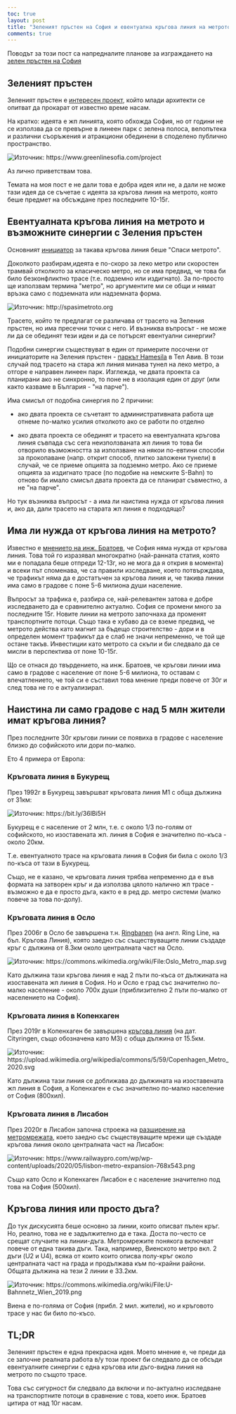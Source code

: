 ```yaml
---
toc: true
layout: post
title: "Зеленият пръстен на София и евентуална кръгова линия на метрото - има ли нещо общо?"
comments: true
---
```

Поводът за този пост са напредналите планове за изграждането на [зелен пръстен на София](https://t.co/N1YQ2shDJX?amp=1)

## Зеленият пръстен

Зеленият пръстен е [интересен проект](https://greenlinesofia.com), който млади архитекти се опитват да прокарат от известно време насам.

На кратко: идеята е жп линията, която обхожда София, но от години не се използва да се превърне в линеен парк с зелена полоса, велопътека и различни съоръжения и атракциони обединени в споделено публично пространство.

![](https://i.imgur.com/zLRkwcM.png "Източник: https://www.greenlinesofia.com/project")

Аз лично приветствам това.

Темата на моя пост е не дали това е добра идея или не, а дали не може тази идея да се съчетае с идеята за кръгова линия на метрото, която беше предмет на обсъждане през последните 10-15г.

## Евентуалната кръгова линия на метрото и възможните синергии с Зеления пръстен

Основният [инициатор](http://spasimetroto.org/za-metroto-i-negoviya-rastezh.html) за такава кръгова линия беше "Спаси метрото".

Доколкото разбирам,идеята е по-скоро за леко метро или скоростен трамвай отколкото за класическо метро, но се има предвид, че това би било безконфликтно трасе (т.е. подземно или издигнато). За по-просто ще използвам термина "метро", но аргументите ми се общи и нямат връзка само с подземната или надземната форма.

![](http://spasimetroto.org/wp-content/uploads/2013/03/krugova-liniya.jpg "Източник: http://spasimetroto.org")

Трасето, който те предлагат се различава от трасето на Зеления пръстен, но има пресечни точки с него. И възниква въпросът - не може ли да се обединят тези идеи и да се потърсят евентуални синергии?

Подобни синергии съществуват в един от примерите посочени от инициаторите на Зеления пръстен - [паркът Hamesila](https://www.jpost.com/israel-news/tel-aviv-turns-abandoned-railroad-into-modern-linear-park-653800) в Тел Авив. В този случай под трасето на стара жп линия минава тунел на леко метро, a отгоре е направен линеен парк. Изглежда, че двата проекта са планирани ако не синхронно, то поне не в изолация един от друг (или както казваме в България - "на парче"). 

Има смисъл от подобна синергия по 2 причини:

- ако двата проекта се съчетаят то административната работа ще отнеме по-малко усилия отколкото ако се работи по отделно

- ако двата проекта се обединят и трасето на евентуалната кръгова линия съвпада със сега неизползваната жп линия то това би отворило възможността за използване на някои по-евтини способи за прокопаване (напр. открит способ, плитко заложени тунели) в случай, че се приеме опцията за подземно метро. Ако се приеме опцията за издигнато трасе (по подобие на немските S-Bahn) то отново би имало смисъл двата проекта да се планират съвместно, а не "на парче".

Но тук възниква въпросът - а има ли наистина нужда от кръгова линия и, ако да, дали трасето на старата жп линия е подходящо?

## Има ли нужда от кръгова линия на метрото?

Известно е [мнението на инж. Братоев](https://vestnikstroitel.bg/interview/251133_%D0%BF%D1%80%D0%BE%D1%84-%D0%B4-%D1%80-%D0%B8%D0%BD%D0%B6-%D1%81%D1%82%D0%BE%D1%8F%D0%BD-%D0%B1%D1%80%D0%B0%D1%82%D0%BE%D0%B5%D0%B2-%D0%B8%D0%B7%D0%BF-%D0%B4%D0%B8%D1%80%D0%B5%D0%BA%D1%82%D0%BE-2/), че София няма нужда от кръгова линия. Това той го изразявал многократно (най-ранната статия, която ми е попадала беше отпреди 12-13г, но не мога да я открия в момента) и всеки път споменава, че са правили изследване, което потвърждава, че трафикът няма да е достатъчен за кръгова линия и, че такива линии има само в градове с поне 5-6 милиона души население.

Въпросът за трафика е, разбира се, най-релевантен затова е добре изследването да е сравнително актуално. София се промени много за последните 15г. Новите линии на метрото започнаха да променят транспортните потоци. Също така е хубаво да се вземе предвид, че метрото действа като магнит за бъдещо строителство - дори и в определен момент трафикът да е слаб не значи непременно, че той ще остане такъв. Инвестиции като метрото са скъпи и би следвало да се мисли в перспектива от поне 10-15г.

Що се отнася до твърдението, на инж. Братоев, че кръгови линии има само в градове с население от поне 5-6 милиона, то оставам с впечатлението, че той си е съставил това мнение преди повече от 30г и след това не го е актуализирал.

## Наистина ли само градове с над 5 млн жители имат кръгова линия?

През последните 30г кръгови линии се появиха в градове с население близко до софийското или дори по-малко.

Ето 4 примера от Европа:

### Кръговата линия в Букурещ

През 1992г в Букурещ завършват кръговата линия М1 с обща дължина от 31км:

![](https://i.imgur.com/PtX9xjc.png "Източник: https://bit.ly/36lBi5H")

Букурещ е с население от 2 млн, т.е. с около 1/3 по-голям от софийското, но изоставената жп. линия в София е значително по-къса - около 20км.

Т.е. евентуалното трасе на кръговата линия в София би била с около 1/3 по-къса от тази в Букурещ.

Също, не е казано, че кръговата линия трябва непременно да е във формата на затворен кръг и да използва цялото налично жп трасе - възможно е да е просто дъга, както е в ред др. метро системи (малко повече за това по-долу).

### Кръговата линия в Осло

През 2006г в Осло бе завършена т.н. [Ringbanen](https://en.wikipedia.org/wiki/Ring_Line_(Oslo)) (на англ. Ring Line, на бъл. Кръгова Линия), която заедно със съществуващите линии създаде кръг с дължина от 8.3км около централната част на Осло.

![](https://i.imgur.com/ot5QhQE.png "Източник: https://commons.wikimedia.org/wiki/File:Oslo_Metro_map.svg")

Като дължина тази кръгова линия е над 2 пъти по-къса от дължината на изоставената жп линия в София. Но и Осло е град със значително по-малко население - около 700х души (приблизително 2 пъти по-малко от населението на София).

### Кръговата линия в Копенхаген

През 2019г в Копенхаген бе завършена [кръгова линия](https://en.wikipedia.org/wiki/City_Circle_Line) (на дат. Cityringen, също обозначена като М3) с обща дължина от 15.5км.

![](https://upload.wikimedia.org/wikipedia/commons/5/59/Copenhagen_Metro_2020.svg "Източник: https://upload.wikimedia.org/wikipedia/commons/5/59/Copenhagen_Metro_2020.svg")

Като дължина тази линия се доближава до дължината на изоставената жп линия в София, а Копенхаген е със значително по-малко население от София (800хил).

### Кръговата линия в Лисабон

През 2020г в Лисабон започна строежа на [разширение на метромрежата](https://www.railwaypro.com/wp/contract-awarded-for-lisbon-metro-expansion/), което заедно със съществуващите мрежи ще създаде кръгова линия около централната част на Лисабон:

![](https://www.railwaypro.com/wp/wp-content/uploads/2020/05/lisbon-metro-expansion-768x543.png "Източник: https://www.railwaypro.com/wp/wp-content/uploads/2020/05/lisbon-metro-expansion-768x543.png")

Също като Осло и Копенхаген Лисабон е с население значително под това на София (500хил).

## Кръгова линия или просто дъга?

До тук дискусията беше основно за линии, които описват пълен кръг. Но, реално, това не е задължително да е така. Доста по-често се срещат случаите на линии-дъга. Метромрежите понякога включват повече от една такива дъги. Така, например, Виенското метро вкл. 2 дъги (U2 и U4), всяка от които които описва полу-кръг около централната част на града и продължава към по-крайни райони. Общата дължина на тези 2 линии е 33.2км.

![](https://i.imgur.com/jM5I04H.png "Източник: https://commons.wikimedia.org/wiki/File:U-Bahnnetz_Wien_2019.png")

Виена е по-голяма от София (прибл. 2 мил. жители), но и кръговото трасе у нас би било по-късо.

## TL;DR

Зеленият пръстен е една прекрасна идея. Моето мнение е, че преди да се започне реалната работа в/у този проект би следвало да се обсъди евентуалните синергии с една кръгова или дъго-видна линия на метрото по същото трасе.

Това със сигурност би следвало да включи и по-актуално изследване на транспортните потоци в сравнение с това, което инж. Братоев цитира от над 10г насам.
